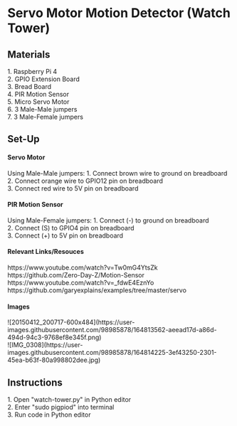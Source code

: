 # Servo Motor Motion Detector (Watch Tower)
<h2> Materials </h2>
1. Raspberry Pi 4 <br>
2. GPIO Extension Board <br>
3. Bread Board <br>
4. PIR Motion Sensor <br>
5. Micro Servo Motor <br>
6. 3 Male-Male jumpers <br>
7. 3 Male-Female jumpers <br>

<h2>Set-Up</h2>
<h4>Servo Motor</h4>
Using Male-Male jumpers:
1. Connect brown wire to ground on breadboard <br>
2. Connect orange wire to GPIO12 pin on breadboard <br>
3. Connect red wire to 5V pin on breadboard <br>

<h4>PIR Motion Sensor</h4>
Using Male-Female jumpers:
1. Connect (-) to ground on breadboard <br>
2. Connect (S) to GPIO4 pin on breadboard <br>
3. Connect (+) to 5V pin on breadboard <br> 

<h4>Relevant Links/Resouces</h4>
https://www.youtube.com/watch?v=Tw0mG4YtsZk <br>
https://github.com/Zero-Day-Z/Motion-Sensor <br>
https://www.youtube.com/watch?v=_fdwE4EznYo <br>
https://github.com/garyexplains/examples/tree/master/servo <br>

<h4>Images</h4>
![20150412_200717-600x484](https://user-images.githubusercontent.com/98985878/164813562-aeead17d-a86d-494d-94c3-9768ef8e345f.png) <br>
![IMG_0308](https://user-images.githubusercontent.com/98985878/164814225-3ef43250-2301-45ea-b63f-80a998802dee.jpg) <br>


<h2>Instructions</h2>
1. Open "watch-tower.py" in Python editor <br>
2. Enter "sudo pigpiod" into terminal <br>
3. Run code in Python editor <br>
